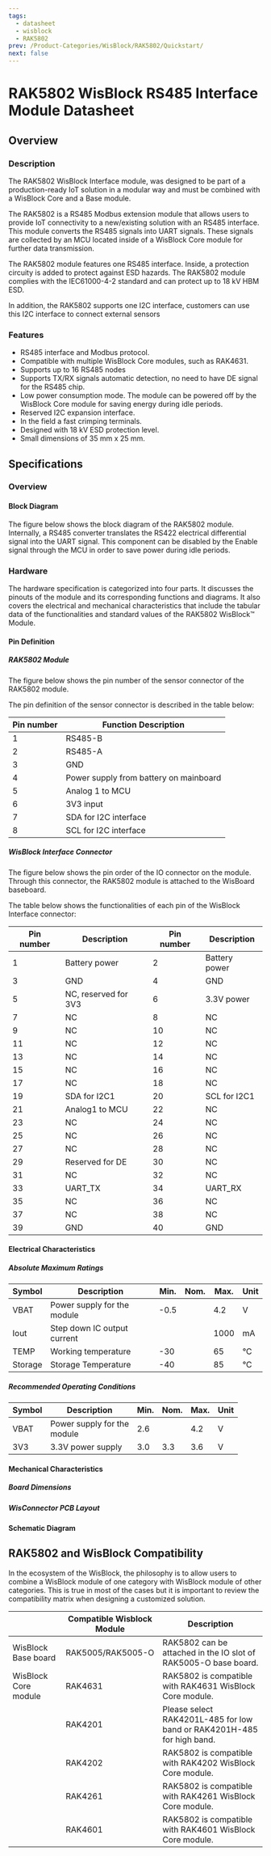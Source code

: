 ```yaml
---
tags:
  - datasheet
  - wisblock
  - RAK5802
prev: /Product-Categories/WisBlock/RAK5802/Quickstart/
next: false
---
```


# RAK5802 WisBlock RS485 Interface Module Datasheet

## Overview

### Description

The RAK5802 WisBlock Interface module, was designed to be part of a production-ready IoT solution in a modular way and must be combined with a WisBlock Core and a Base module. 

The RAK5802 is a RS485 Modbus extension module that allows users to provide IoT connectivity to a new/existing solution with an RS485 interface. This module converts the RS485 signals into UART signals. These signals are collected by an MCU located inside of a WisBlock Core module for further data transmission. 

The RAK5802 module features one RS485 interface. Inside, a protection circuity is added to protect against ESD hazards. The RAK5802 module complies with the  IEC61000-4-2 standard and can protect up to 18&nbsp;kV HBM ESD.

In addition, the RAK5802 supports one I2C interface, customers can use this I2C interface to connect external sensors


### Features

*	RS485 interface and Modbus protocol.
*	Compatible with multiple WisBlock Core modules, such as RAK4631.
*	Supports up to 16 RS485 nodes
*	Supports TX/RX signals automatic detection, no need to have DE signal for the RS485 chip.
*	Low power consumption mode. The module can be powered off by the WisBlock Core module for saving energy during idle periods. 
*	Reserved I2C expansion interface.
*	In the field a fast crimping terminals.
*	Designed with 18&nbsp;kV ESD protection level.
*	Small dimensions of 35&nbsp;mm x 25&nbsp;mm.

## Specifications

### Overview

#### Block Diagram
The figure below shows the block diagram of the RAK5802 module. Internally, a RS485 converter translates the RS422 electrical differential signal into the UART signal. This component can be disabled by the Enable signal through the MCU in order to save power during idle periods.

<rk-img
  src="/assets/images/wisblock/rak5802/datasheet/block-diagram.png"
  width="50%"
  caption="RAK5802 block diagram"
/>

### Hardware

The hardware specification is categorized into four parts. It discusses the pinouts of the module and its corresponding functions and diagrams. It also covers the electrical and mechanical characteristics that include the tabular data of the functionalities and standard values of the RAK5802 WisBlock™ Module.


#### Pin Definition

##### RAK5802 Module 

The figure below shows the pin number of the sensor connector of the RAK5802 module.

<rk-img
  src="/assets/images/wisblock/rak5802/datasheet/RAK5802-pinout.png"
  width="60%"
  caption="RAK5802 sensor connector"
/>

The pin definition of the sensor connector is described in the table below:

| **Pin number** | **Function Description** | 
| ---- | ---- | 
| 1 | RS485-B | 
| 2 | RS485-A | 
| 3 | GND | 
| 4 | Power supply from battery on mainboard | 
| 5 | Analog 1 to MCU | 
| 6 | 3V3 input | 
| 7 | SDA for I2C interface | 
| 8 | SCL for I2C interface | 


#####  WisBlock Interface Connector

The figure below shows the pin order of the IO connector on the module. Through this connector, the RAK5802 module is attached to the WisBoard baseboard. 

<rk-img
  src="/assets/images/wisblock/rak5802/datasheet/wisconnector-pins.png"
  width="50%"
  caption="RAK5802 internal WisBlock Interface connector."
/>

The table below shows the functionalities of each pin of the WisBlock Interface connector: 

| **Pin number** | **Description** | **Pin number** | **Description** | 
| ---- | ---- | ---- | ---- | 
| 1 | Battery power | 2 | Battery power | 
| 3 | GND | 4 | GND | 
| 5 | NC, reserved for 3V3 | 6 | 3.3V power | 
| 7 | NC | 8 | NC | 
| 9 | NC | 10 | NC | 
| 11 | NC | 12 | NC | 
| 13 | NC | 14 | NC | 
| 15 | NC | 16 | NC | 
| 17 | NC | 18 | NC | 
| 19 | SDA for I2C1 | 20 | SCL for I2C1 | 
| 21 | Analog1 to MCU | 22 | NC | 
| 23 | NC | 24 | NC | 
| 25 | NC | 26 | NC | 
| 27 | NC | 28 | NC | 
| 29 | Reserved for DE | 30 | NC | 
| 31 | NC | 32 | NC | 
| 33 | UART_TX | 34 | UART_RX | 
| 35 | NC | 36 | NC | 
| 37 | NC | 38 | NC | 
| 39 | GND | 40 | GND | 

#### Electrical Characteristics

##### Absolute Maximum Ratings

| **Symbol** | **Description** | **Min.** | **Nom.** | **Max.** | **Unit** | 
| ---- | ---- | ---- | ---- | ---- | ---- | 
| VBAT | Power supply for the module | -0.5 |  | 4.2 | V | 
| Iout | Step down IC output current |  |  | 1000 | mA | 
| TEMP | Working temperature | -30 |  | 65 | °C | 
| Storage | Storage Temperature | -40 |  | 85 | °C | 


##### Recommended Operating Conditions

| **Symbol** | **Description** | **Min.** | **Nom.** | **Max.** | **Unit** | 
| ---- | ---- | ---- | ---- | ---- | ---- | 
| VBAT | Power supply for the<br>module | 2.6 |  | 4.2 | V | 
| 3V3 | 3.3V power supply | 3.0 | 3.3 | 3.6 | V | 

#### Mechanical Characteristics

##### Board Dimensions

<rk-img
  src="/assets/images/wisblock/rak5802/datasheet/board-dimensions.png"
  width="80%"
  caption="RAK5802 dimensions"
/>

##### WisConnector PCB Layout

<rk-img
  src="/assets/images/wisblock/rak5802/datasheet/MxxS1003K6M.png"
  width="100%"
  caption="WisConnector PCB footprint and recommendations"
/>

#### Schematic Diagram

<rk-img
  src="/assets/images/wisblock/rak5802/datasheet/schematic.png"
  width="100%"
  caption="RAK5802 schematic diagram"
/>

## RAK5802 and WisBlock Compatibility

In the ecosystem of the WisBlock, the philosophy is to allow users to combine a WisBlock module of one category with WisBlock module of other categories. This is true in most of the cases but it is important to review the compatibility matrix when designing a customized solution. 

|  | **Compatible Wisblock Module** | **Description** | 
| ---- | ---- | ---- | 
| WisBlock Base board | RAK5005/RAK5005-O | RAK5802 can be attached in the IO slot of RAK5005-O base board. | 
| WisBlock Core module | RAK4631 | RAK5802 is compatible with RAK4631 WisBlock Core module. | 
|  | RAK4201 | Please select RAK4201L-485 for low band or RAK4201H-485 for high band. | 
|  | RAK4202 | RAK5802 is compatible with RAK4202 WisBlock Core module. | 
|  | RAK4261 | RAK5802 is compatible with RAK4261 WisBlock Core module. | 
|  | RAK4601 | RAK5802 is compatible with RAK4601 WisBlock Core module. | 
